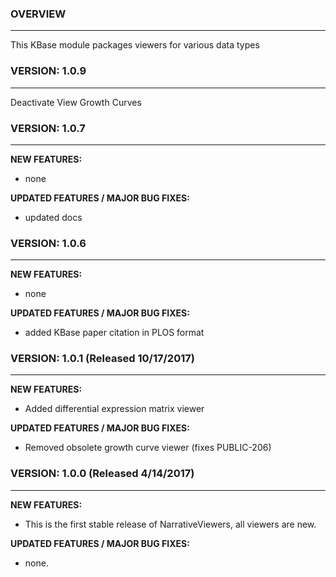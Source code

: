 ### OVERVIEW
-----------------------------------------
This KBase module packages viewers for various data types

### VERSION: 1.0.9
------------------------------------------
Deactivate View Growth Curves

### VERSION: 1.0.7
------------------------------------------
__NEW FEATURES:__
- none

__UPDATED FEATURES / MAJOR BUG FIXES:__
- updated docs


### VERSION: 1.0.6
------------------------------------------
__NEW FEATURES:__
- none

__UPDATED FEATURES / MAJOR BUG FIXES:__
- added KBase paper citation in PLOS format


### VERSION: 1.0.1 (Released 10/17/2017)
------------------------------------------
__NEW FEATURES:__
- Added differential expression matrix viewer

__UPDATED FEATURES / MAJOR BUG FIXES:__
- Removed obsolete growth curve viewer (fixes PUBLIC-206)


### VERSION: 1.0.0 (Released 4/14/2017)
------------------------------------------
__NEW FEATURES:__
- This is the first stable release of NarrativeViewers, all viewers are new.

__UPDATED FEATURES / MAJOR BUG FIXES:__
- none.
